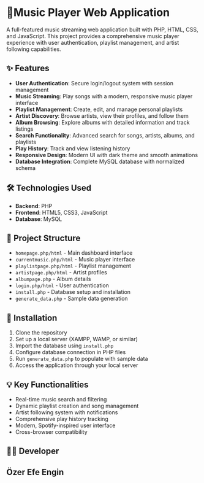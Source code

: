 #  🎵Music Player Web Application

A full-featured music streaming web application built with PHP, HTML, CSS, and JavaScript. This project provides a comprehensive music player experience with user authentication, playlist management, and artist following capabilities.

## ✨ Features

- **User Authentication**: Secure login/logout system with session management
- **Music Streaming**: Play songs with a modern, responsive music player interface
- **Playlist Management**: Create, edit, and manage personal playlists
- **Artist Discovery**: Browse artists, view their profiles, and follow them
- **Album Browsing**: Explore albums with detailed information and track listings
- **Search Functionality**: Advanced search for songs, artists, albums, and playlists
- **Play History**: Track and view listening history
- **Responsive Design**: Modern UI with dark theme and smooth animations
- **Database Integration**: Complete MySQL database with normalized schema

## 🛠️ Technologies Used

- **Backend**: PHP
- **Frontend**: HTML5, CSS3, JavaScript
- **Database**: MySQL

## 📁 Project Structure

- `homepage.php/html` - Main dashboard interface
- `currentmusic.php/html` - Music player interface
- `playlistpage.php/html` - Playlist management
- `artistpage.php/html` - Artist profiles
- `albumpage.php` - Album details
- `login.php/html` - User authentication
- `install.php` - Database setup and installation
- `generate_data.php` - Sample data generation

## 🚀 Installation

1. Clone the repository
2. Set up a local server (XAMPP, WAMP, or similar)
3. Import the database using `install.php`
4. Configure database connection in PHP files
5. Run `generate_data.php` to populate with sample data
6. Access the application through your local server

## 💡 Key Functionalities

- Real-time music search and filtering
- Dynamic playlist creation and song management
- Artist following system with notifications
- Comprehensive play history tracking
- Modern, Spotify-inspired user interface
- Cross-browser compatibility

## 👨‍💻 Developer

Özer Efe Engin 
---


